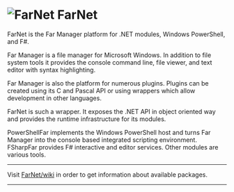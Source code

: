 
# ![FarNet](https://raw.githubusercontent.com/wiki/nightroman/FarNet/images/FarNetLogo.png) FarNet

FarNet is the Far Manager platform for .NET modules, Windows PowerShell, and F#.

Far Manager is a file manager for Microsoft Windows. In addition to file system
tools it provides the console command line, file viewer, and text editor with
syntax highlighting.

Far Manager is also the platform for numerous plugins. Plugins can be created
using its C and Pascal API or using wrappers which allow development in other
languages.

FarNet is such a wrapper. It exposes the .NET API in object oriented way and
provides the runtime infrastructure for its modules.

PowerShellFar implements the Windows PowerShell host and turns Far Manager into
the console based integrated scripting environment. FSharpFar provides F#
interactive and editor services. Other modules are various tools.

----

Visit [FarNet/wiki](https://github.com/nightroman/FarNet/wiki) in order to get
information about available packages.

----
